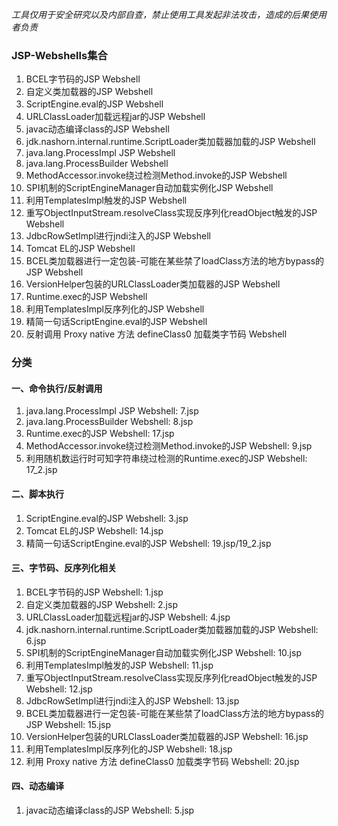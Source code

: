 *工具仅用于安全研究以及内部自查，禁止使用工具发起非法攻击，造成的后果使用者负责*

### JSP-Webshells集合

1. BCEL字节码的JSP Webshell
2. 自定义类加载器的JSP Webshell
3. ScriptEngine.eval的JSP Webshell
4. URLClassLoader加载远程jar的JSP Webshell
5. javac动态编译class的JSP Webshell
6. jdk.nashorn.internal.runtime.ScriptLoader类加载器加载的JSP Webshell
7. java.lang.ProcessImpl JSP Webshell
8. java.lang.ProcessBuilder Webshell
9. MethodAccessor.invoke绕过检测Method.invoke的JSP Webshell
10. SPI机制的ScriptEngineManager自动加载实例化JSP Webshell
11. 利用TemplatesImpl触发的JSP Webshell
12. 重写ObjectInputStream.resolveClass实现反序列化readObject触发的JSP Webshell
13. JdbcRowSetImpl进行jndi注入的JSP Webshell
14. Tomcat EL的JSP Webshell
15. BCEL类加载器进行一定包装-可能在某些禁了loadClass方法的地方bypass的JSP Webshell
16. VersionHelper包装的URLClassLoader类加载器的JSP Webshell 
17. Runtime.exec的JSP Webshell
18. 利用TemplatesImpl反序列化的JSP Webshell
19. 精简一句话ScriptEngine.eval的JSP Webshell
20. 反射调用 Proxy native 方法 defineClass0 加载类字节码 Webshell

### 分类

#### 一、命令执行/反射调用
1. java.lang.ProcessImpl JSP Webshell: 7.jsp
2. java.lang.ProcessBuilder Webshell: 8.jsp
3. Runtime.exec的JSP Webshell: 17.jsp
4. MethodAccessor.invoke绕过检测Method.invoke的JSP Webshell: 9.jsp
5. 利用随机数运行时可知字符串绕过检测的Runtime.exec的JSP Webshell: 17_2.jsp

#### 二、脚本执行
1. ScriptEngine.eval的JSP Webshell: 3.jsp
2. Tomcat EL的JSP Webshell: 14.jsp
3. 精简一句话ScriptEngine.eval的JSP Webshell: 19.jsp/19_2.jsp

#### 三、字节码、反序列化相关
1. BCEL字节码的JSP Webshell: 1.jsp
2. 自定义类加载器的JSP Webshell: 2.jsp
3. URLClassLoader加载远程jar的JSP Webshell: 4.jsp
4. jdk.nashorn.internal.runtime.ScriptLoader类加载器加载的JSP Webshell: 6.jsp
5. SPI机制的ScriptEngineManager自动加载实例化JSP Webshell: 10.jsp
6. 利用TemplatesImpl触发的JSP Webshell: 11.jsp
7. 重写ObjectInputStream.resolveClass实现反序列化readObject触发的JSP Webshell: 12.jsp
8. JdbcRowSetImpl进行jndi注入的JSP Webshell: 13.jsp
9. BCEL类加载器进行一定包装-可能在某些禁了loadClass方法的地方bypass的JSP Webshell: 15.jsp
10. VersionHelper包装的URLClassLoader类加载器的JSP Webshell: 16.jsp 
11. 利用TemplatesImpl反序列化的JSP Webshell: 18.jsp
12. 利用 Proxy native 方法 defineClass0 加载类字节码 Webshell: 20.jsp

#### 四、动态编译
1. javac动态编译class的JSP Webshell: 5.jsp